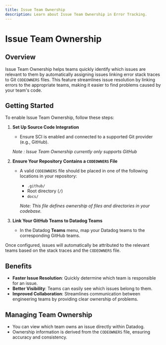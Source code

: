 ```yaml
---
title: Issue Team Ownership
description: Learn about Issue Team Ownership in Error Tracking.
---
```


# Issue Team Ownership

## Overview
Issue Team Ownership helps teams quickly identify which issues are relevant to them by automatically assigning issues linking error stack traces to Git `CODEOWNERS` files. This feature streamlines issue resolution by linking errors to the appropriate teams, making it easier to find problems caused by your team's code.

## Getting Started
To enable Issue Team Ownership, follow these steps:

1. **Set Up Source Code Integration**
   - Ensure SCI is enabled and connected to a supported Git provider (e.g., GitHub).

    *Note : Issue Team Ownership currently only supports GitHub*

1. **Ensure Your Repository Contains a `CODEOWNERS` File**
   - A valid `CODEOWNERS` file should be placed in one of the following locations in your repository:
     - `.github/`
     - Root directory (`/`)
     - `docs/`

      *Note: This file defines ownership of files and directories in your codebase.*

2. **Link Your GitHub Teams to Datadog Teams**
   - In the Datadog **Teams** menu, map your Datadog teams to the corresponding GitHub teams.

Once configured, issues will automatically be attributed to the relevant teams based on the stack traces and the `CODEOWNERS` file.

## Benefits
- **Faster Issue Resolution**: Quickly determine which team is responsible for an issue.
- **Better Visibility**: Teams can easily see which issues belong to them.
- **Improved Collaboration**: Streamlines communication between engineering teams by providing clear ownership of problems.

## Managing Team Ownership
- You can view which team owns an issue directly within Datadog.
- Ownership information is derived from the `CODEOWNERS` file, ensuring accuracy and consistency.